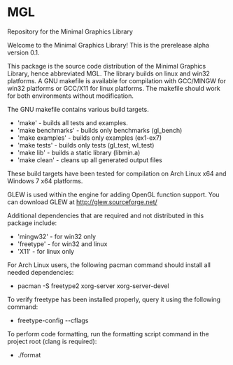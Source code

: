 # MGL
Repository for the Minimal Graphics Library

Welcome to the Minimal Graphics Library! This is the prerelease alpha version 0.1.

This package is the source code distribution of the Minimal Graphics Library, hence abbreviated MGL. The library builds on linux and win32 platforms. 
A GNU makefile is available for compilation with GCC/MINGW for win32 platforms or GCC/X11 for linux platforms. 
The makefile should work for both environments without modification.

The GNU makefile contains various build targets.

- 'make' - builds all tests and examples.
- 'make benchmarks' - builds only benchmarks (gl_bench)
- 'make examples' - builds only examples (ex1-ex7)
- 'make tests' - builds only tests (gl_test, wl_test)
- 'make lib' - builds a static library (libmin.a)
- 'make clean' - cleans up all generated output files

These build targets have been tested for compilation on Arch Linux x64 and Windows 7 x64 platforms.

GLEW is used within the engine for adding OpenGL function support.
You can download GLEW at http://glew.sourceforge.net/

Additional dependencies that are required and not distributed in this package include:

- 'mingw32' - for win32 only
- 'freetype' - for win32 and linux
- 'X11' - for linux only

For Arch Linux users, the following pacman command should install all needed dependencies:

- pacman -S freetype2 xorg-server xorg-server-devel

To verify freetype has been installed properly, query it using the following command:

- freetype-config --cflags

To perform code formatting, run the formatting script command in the project root (clang is required):

- ./format